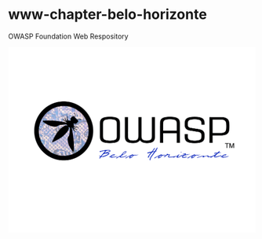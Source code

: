 # www-chapter-belo-horizonte
OWASP Foundation Web Respository

<center>
<img src="assets/images/owasp-bh-full-black.png">
</center>
